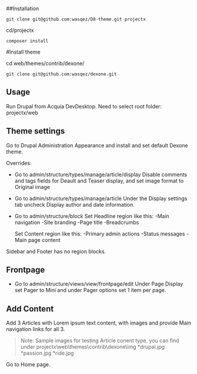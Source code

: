 ##Installation

`git clone git@github.com:wasqez/D8-theme.git projectx`

cd/projectx

`composer install`

#Install theme

cd web/themes/contrib/dexone/

`git clone git@github.com:wasqez/dexone.git`

## Usage

Run Drupal from Acquia DevDesktop. 
Need to select root folder: projectx/web


## Theme settings
Go to Drupal Administration Appearance and install and set default Dexone theme.

Overrides:

* Go to admin/structure/types/manage/article/display
  Disable comments and tags fields for Deault and Teaser display, and set image format to Original image
* Go to admin/structure/types/manage/article
  Under the Display settings tab uncheck Display author and date information.
* Go to admin/structure/block
  Set Headline region like this:
  -Main navigation
  -Site branding
  -Page title
  -Breadcrumbs
  
  Set Content region like this:
  -Primary admin actions
  -Status messages
  -Main page content
  
 Sidebar and Footer has no region blocks.
 
## Frontpage
 * Go to admin/structure/views/view/frontpage/edit
  Under Page Display set Pager to Mini and under Pager options set 1 item per page.

## Add Content

Add 3 Articles with Lorem ipsum text content, with images and provide Main navigation links for all 3.
>Note: Sample images for testing Article conent type, you can find under projectx\web\themes\contrib\dexone\img
*drupal.jpg
*passion.jpg
*ride.jpg

Go to Home page.

